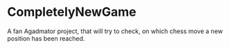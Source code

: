 # CompletelyNewGame
A fan Agadmator project, that will try to check, on which chess move a new position has been reached.
